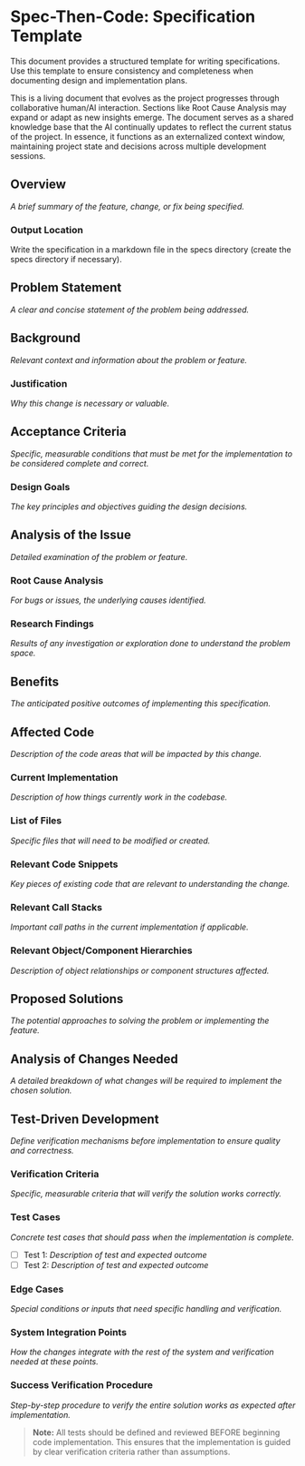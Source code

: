 # Spec-Then-Code: Specification Template

This document provides a structured template for writing specifications. Use this template to ensure consistency and completeness when documenting design and implementation plans.

This is a living document that evolves as the project progresses through collaborative human/AI interaction. Sections like Root Cause Analysis may expand or adapt as new insights emerge. The document serves as a shared knowledge base that the AI continually updates to reflect the current status of the project. In essence, it functions as an externalized context window, maintaining project state and decisions across multiple development sessions.

## Overview
*A brief summary of the feature, change, or fix being specified.*

### Output Location
Write the specification in a markdown file in the specs directory (create the specs directory if necessary).

## Problem Statement
*A clear and concise statement of the problem being addressed.*

## Background
*Relevant context and information about the problem or feature.*

### Justification
*Why this change is necessary or valuable.*

## Acceptance Criteria
*Specific, measurable conditions that must be met for the implementation to be considered complete and correct.*

### Design Goals
*The key principles and objectives guiding the design decisions.*

## Analysis of the Issue
*Detailed examination of the problem or feature.*

### Root Cause Analysis
*For bugs or issues, the underlying causes identified.*

### Research Findings
*Results of any investigation or exploration done to understand the problem space.*

## Benefits
*The anticipated positive outcomes of implementing this specification.*

## Affected Code
*Description of the code areas that will be impacted by this change.*

### Current Implementation
*Description of how things currently work in the codebase.*

### List of Files
*Specific files that will need to be modified or created.*

### Relevant Code Snippets
*Key pieces of existing code that are relevant to understanding the change.*

### Relevant Call Stacks
*Important call paths in the current implementation if applicable.*

### Relevant Object/Component Hierarchies
*Description of object relationships or component structures affected.*

## Proposed Solutions
*The potential approaches to solving the problem or implementing the feature.*

## Analysis of Changes Needed
*A detailed breakdown of what changes will be required to implement the chosen solution.*

## Test-Driven Development
*Define verification mechanisms before implementation to ensure quality and correctness.*

### Verification Criteria
*Specific, measurable criteria that will verify the solution works correctly.*

### Test Cases
*Concrete test cases that should pass when the implementation is complete.*

- [ ] Test 1: *Description of test and expected outcome*
- [ ] Test 2: *Description of test and expected outcome*

### Edge Cases
*Special conditions or inputs that need specific handling and verification.*

### System Integration Points
*How the changes integrate with the rest of the system and verification needed at these points.*

### Success Verification Procedure
*Step-by-step procedure to verify the entire solution works as expected after implementation.*

> **Note:** All tests should be defined and reviewed BEFORE beginning code implementation. This ensures that the implementation is guided by clear verification criteria rather than assumptions.
